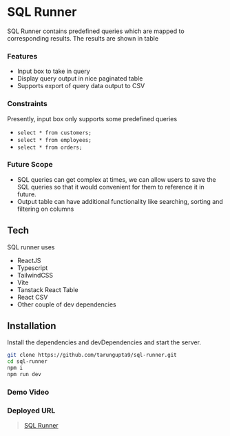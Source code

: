 # SQL Runner

SQL Runner contains predefined queries which are mapped to corresponding results. The results are shown in table

### Features
- Input box to take in query
- Display query output in nice paginated table
- Supports export of query data output to CSV 

### Constraints
Presently, input box only supports some predefined queries
- `select * from customers;`
- `select * from employees;`
- `select * from orders;`

### Future Scope
- SQL queries can get complex at times, we can allow users to save the SQL queries so that it would convenient for them to reference it in future.
- Output table can have additional functionality like searching, sorting and filtering on columns

## Tech

SQL runner uses
- ReactJS
- Typescript
- TailwindCSS
- Vite
- Tanstack React Table
- React CSV
- Other couple of dev dependencies

## Installation
Install the dependencies and devDependencies and start the server.

```sh
git clone https://github.com/tarungupta9/sql-runner.git
cd sql-runner
npm i
npm run dev
```

### Demo Video


### Deployed URL
> [SQL Runner](https://sql-runner-seven.vercel.app/)
